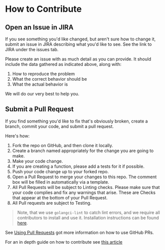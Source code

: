# How to Contribute

## Open an Issue in JIRA

If you see something you'd like changed, but aren't sure how to change it, submit an issue in JIRA describing what you'd like to see. See the link to JIRA under the issues tab.

Please create an issue with as much detail as you can provide. It should include the data gathered as indicated above, along with:

1. How to reproduce the problem
2. What the correct behavior should be
3. What the actual behavior is

We will do our very best to help you.

## Submit a Pull Request

If you find something you'd like to fix that's obviously broken, create a branch, commit your code, and submit a pull request.

Here's how:
1. Fork the repo on GitHub, and then clone it locally.
2. Create a branch named appropriately for the change you are going to make.
3. Make your code change.
4. If you are creating a function, please add a tests for it if possible.
5. Push your code change up to your forked repo.
6. Open a Pull Request to merge your changes to this repo. The comment box will be filled in automatically via a template.
7. All Pull Requests will be subject to Linting checks. Please make sure that your code complies and fix any warnings that arise. These are Checks that appear at the bottom of your Pull Request.
8. All Pull requests are subject to Testing. 

> Note, that we use `golangci-lint` to catch lint errors, and we require all contributors to install and use it.
Installation instructions can be found [here](https://golangci-lint.run/usage/install/).

See [Using Pull Requests](https://help.github.com/articles/using-pull-requests/) got more information on how to use GitHub PRs.

For an in depth guide on how to contribute see [this article](https://opensource.com/article/19/7/create-pull-request-github)